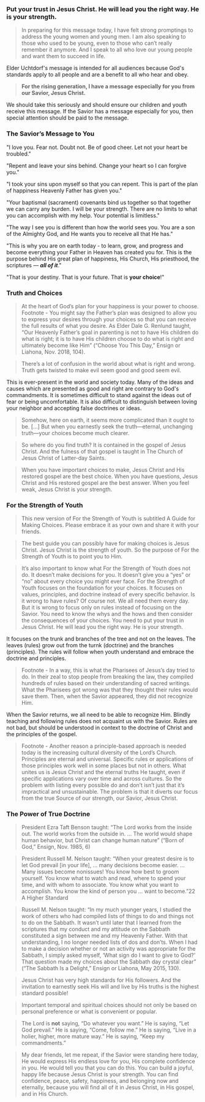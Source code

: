 ### Put your trust in Jesus Christ. He will lead you the right way. He is your strength.

> In preparing for this message today, I have felt strong promptings to address the young women and young men.
> I am also speaking to those who used to be young, even to those who can’t really remember it anymore.
> And I speak to all who love our young people and want them to succeed in life.

Elder Uchtdorf's message is intended for all audiences because God's standards apply to all people and are a benefit to all who hear and obey.

> **For the rising generation, I have a message especially for you from our Savior, Jesus Christ.**

We should take this seriously and should ensure our children and youth receive this message. If the Savior has a message especially for you, then special attention should be paid to the message.

### The Savior’s Message to You

"I love you. Fear not. Doubt not. Be of good cheer. Let not your heart be troubled."

"Repent and leave your sins behind. Change your heart so I can forgive you."

"I took your sins upon myself so that you can repent. This is part of the plan of happiness Heavenly Father has given you."

"Your baptismal (sacrament) covenants bind us together so that together we can carry any burden. I will be your strength. There are no limits to what you can accomplish with my help. Your potential is limitless."

"The way I see you is different than how the world sees you. You are a son of the Almighty God, and He wants you to receive all that He has."

"This is why you are on earth today - to learn, grow, and progress and become everything your Father in Heaven has created you for. This is the purpose behind His great plan of happiness, His Church, His priesthood, the scriptures — **_all of it_**."

"That is your destiny. That is your future. That is **your choice**!"

### Truth and Choices

> At the heart of God’s plan for your happiness is your power to choose.
> Footnote - You might say the Father’s plan was designed to allow you to express your desires through your choices so that you can receive the full results of what you desire. As Elder Dale G. Renlund taught, “Our Heavenly Father’s goal in parenting is not to have His children do what is right; it is to have His children choose to do what is right and ultimately become like Him” (“Choose You This Day,” Ensign or Liahona, Nov. 2018, 104).

> There’s a lot of confusion in the world about what is right and wrong. Truth gets twisted to make evil seem good and good seem evil.

This is ever-present in the world and society today. Many of the ideas and causes which are presented as good and right are contrary to God's commandments. It is sometimes difficult to stand against the ideas out of fear or being uncomfortable. It is also difficult to distinguish between loving your neighbor and accepting false doctrines or ideas.

> Somehow, here on earth, it seems more complicated than it ought to be. [...] But when you earnestly seek the truth—eternal, unchanging truth—your choices become much clearer.

> So where do you find truth?
> It is contained in the gospel of Jesus Christ. And the fulness of that gospel is taught in The Church of Jesus Christ of Latter-day Saints.

> When you have important choices to make, Jesus Christ and His restored gospel are the best choice. When you have questions, Jesus Christ and His restored gospel are the best answer. When you feel weak, Jesus Christ is your strength.

### For the Strength of Youth

> This new version of For the Strength of Youth is subtitled A Guide for Making Choices. Please embrace it as your own and share it with your friends.

> The best guide you can possibly have for making choices is Jesus Christ. Jesus Christ is the strength of youth.
> So the purpose of For the Strength of Youth is to point you to Him.

> It’s also important to know what For the Strength of Youth does not do. It doesn’t make decisions for you. It doesn’t give you a “yes” or “no” about every choice you might ever face. For the Strength of Youth focuses on the foundation for your choices. It focuses on values, principles, and doctrine instead of every specific behavior.
> Is it wrong to have rules? Of course not. We all need them every day. But it is wrong to focus only on rules instead of focusing on the Savior. You need to know the whys and the hows and then consider the consequences of your choices. You need to put your trust in Jesus Christ. He will lead you the right way. He is your strength.

It focuses on the trunk and branches of the tree and not on the leaves. The leaves (rules) grow out from the turnk (doctrine) and the branches (principles). The rules will follow when youth understand and embrace the doctrine and principles.

> Footnote - In a way, this is what the Pharisees of Jesus’s day tried to do. In their zeal to stop people from breaking the law, they compiled hundreds of rules based on their understanding of sacred writings. What the Pharisees got wrong was that they thought their rules would save them. Then, when the Savior appeared, they did not recognize Him.

When the Savior returns, we all need to be able to recognize Him. Blindly teaching and following rules does not acquaint us with the Savior. Rules are not bad, but should be understood in context to the doctrine of Christ and the principles of the gospel.

> Footnote - Another reason a principle-based approach is needed today is the increasing cultural diversity of the Lord’s Church. Principles are eternal and universal. Specific rules or applications of those principles work well in some places but not in others. What unites us is Jesus Christ and the eternal truths He taught, even if specific applications vary over time and across cultures. So the problem with listing every possible do and don’t isn’t just that it’s impractical and unsustainable. The problem is that it diverts our focus from the true Source of our strength, our Savior, Jesus Christ.

### The Power of True Doctrine

> President Ezra Taft Benson taught: “The Lord works from the inside out. The world works from the outside in. … The world would shape human behavior, but Christ can change human nature” (“Born of God,” Ensign, Nov. 1985, 6)

> President Russell M. Nelson taught: “When your greatest desire is to let God prevail [in your life], … many decisions become easier. … Many issues become nonissues! You know how best to groom yourself. You know what to watch and read, where to spend your time, and with whom to associate. You know what you want to accomplish. You know the kind of person you … want to become.”22
A Higher Standard

> Russell M. Nelson taught: “In my much younger years, I studied the work of others who had compiled lists of things to do and things not to do on the Sabbath. It wasn’t until later that I learned from the scriptures that my conduct and my attitude on the Sabbath constituted a sign between me and my Heavenly Father. With that understanding, I no longer needed lists of dos and don’ts. When I had to make a decision whether or not an activity was appropriate for the Sabbath, I simply asked myself, ‘What sign do I want to give to God?’ That question made my choices about the Sabbath day crystal clear” (“The Sabbath Is a Delight,” Ensign or Liahona, May 2015, 130).

> Jesus Christ has very high standards for His followers. And the invitation to earnestly seek His will and live by His truths is the highest standard possible!

> Important temporal and spiritual choices should not only be based on personal preference or what is convenient or popular.

> The Lord is **not** saying, “Do whatever you want.” He is saying, “Let God prevail.” He is saying, “Come, follow me.” He is saying, “Live in a holier, higher, more mature way.” He is saying, “Keep my commandments.”

> My dear friends, let me repeat, if the Savior were standing here today, He would express His endless love for you, His complete confidence in you. He would tell you that you can do this. You can build a joyful, happy life because Jesus Christ is your strength. You can find confidence, peace, safety, happiness, and belonging now and eternally, because you will find all of it in Jesus Christ, in His gospel, and in His Church.
